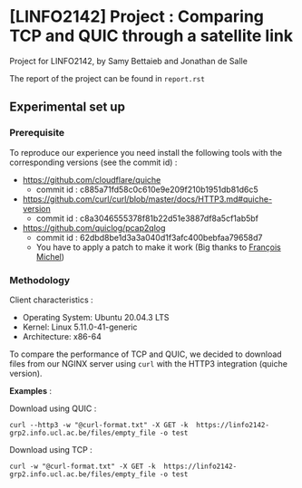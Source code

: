 # \[LINFO2142\] Project : Comparing TCP and QUIC through a satellite link
Project for LINFO2142, by Samy Bettaieb and Jonathan de Salle

The report of the project can be found in `report.rst`

## Experimental set up

### Prerequisite
To reproduce our experience you need install the following tools with the corresponding versions (see the commit id) :
* https://github.com/cloudflare/quiche
    - commit id : c885a71fd58c0c610e9e209f210b1951db81d6c5
* https://github.com/curl/curl/blob/master/docs/HTTP3.md#quiche-version
    - commit id : c8a3046555378f81b22d51e3887df8a5cf1ab5bf
* https://github.com/quiclog/pcap2qlog 
    - commit id : 62dbd8be1d3a3a040d1f3afc400bebfaa79658d7
    - You have to apply a patch to make it work (Big thanks to [François Michel](https://github.com/francoismichel))

### Methodology

Client characteristics :
* Operating System: Ubuntu 20.04.3 LTS
* Kernel: Linux 5.11.0-41-generic
* Architecture: x86-64

To compare the performance of TCP and QUIC, we decided to download files from our NGINX server using `curl` with the HTTP3 integration (quiche version).

**Examples** : 

Download using QUIC : 
```
curl --http3 -w "@curl-format.txt" -X GET -k  https://linfo2142-grp2.info.ucl.ac.be/files/empty_file -o test
```

Download using TCP : 
```
curl -w "@curl-format.txt" -X GET -k  https://linfo2142-grp2.info.ucl.ac.be/files/empty_file -o test
```